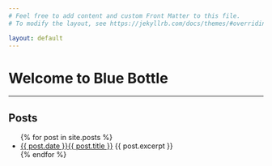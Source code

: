 ```yaml
---
# Feel free to add content and custom Front Matter to this file.
# To modify the layout, see https://jekyllrb.com/docs/themes/#overriding-theme-defaults

layout: default
---
```

# Welcome to Blue Bottle
---
## Posts

<ul>
  {% for post in site.posts %}
    <li>
      <a href="{{ site.baseurl }}{{ post.url }}">{{ post.date }}{{ post.title }}</a>
      {{ post.excerpt }}
    </li>
  {% endfor %}
</ul>
